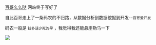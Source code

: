 [百哥么么哒](https://ttyb.github.io/) 网站终于写好了

自此百哥走上了一条码农的不归路，从数据分析到数据挖掘到开发--`百哥爱开发`

码农一般是 `钱多话少死的早` ，我觉得我还能悬崖勒马一下

![](http://images2015.cnblogs.com/blog/996148/201612/996148-20161223200038807-1081579282.jpg)